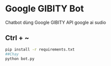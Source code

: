 # Google GIBITY Bot

Chatbot dùng Google GIBITY API google ai sudio

## Ctrl + ~ 
```bash
pip install -r requirements.txt
##Chạy 
python bot.py
